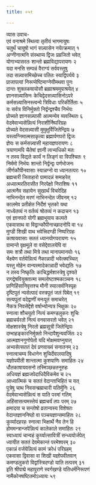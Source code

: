 ```yaml
---
title: ०५९

---
```

व्यास उवाच-  
एवं वनाश्रमे स्थित्वा तृतीयं भागमायुषः  
चतुर्थं चायुषो भागं सन्न्यासेन नयेत्क्रमात् १  
अग्नीनात्मनि संस्थाप्य द्विजः प्रव्रजितो भवेत्  
योगाभ्यासरतः शान्तो ब्रह्मविद्यापरायणः २  
यदा मनसि सम्पन्नं वैराग्यं सर्ववस्तुषु  
तदा सन्न्यासमिच्छेच्च पतितः स्याद्विपर्यये ३  
प्राजापत्यां निरूप्येष्टिमाग्नेयीमथवा पुनः  
दान्तः शुक्लकषायोसौ ब्रह्माश्रममुपाश्रयेत् ४  
ज्ञानसन्न्यासिनः केचिद्वेदसन्न्यासिनोऽपरे  
कर्मसन्न्यासिनस्त्वन्ये त्रिविधाः परिकीर्तिताः ५  
यः सर्वत्र विनिर्मुक्तो निर्द्वन्द्वश्चैव निर्भयः  
प्रोच्यते ज्ञानसन्न्यासी आत्मन्येव व्यवस्थितः ६  
वेदमेवाभ्यसेन्नित्यं निराशीर्निष्परिग्रहः  
प्रोच्यते वेदसन्न्यासी मुमुक्षुर्विजितेन्द्रियः ७  
यस्त्वग्निमात्मसाकृत्वा ब्रह्मार्पणपरो द्विजः  
ज्ञेयः स कर्मसन्न्यासी महायज्ञपरायणः ८  
त्रयाणामपि चैतेषां ज्ञानी त्वभ्यधिको मतः  
न तस्य विद्यते कार्यं न लिङ्गं वा विपश्चितः ९  
निर्ममो निर्भयः शान्तो निर्द्वन्द्वः पर्णभोजनः  
जीर्णकौपीनवासाः स्यान्नग्नो वा ध्यानतत्परः १०  
ब्रह्मचारी जिताहारो ग्रामादन्नं समाहरेत्  
अध्यात्मरतिरासीत निरपेक्षो निराशिषः ११  
आत्मनैव सहायेन सुखार्थं विचरेदिह  
नाभिनन्देत मरणं नाभिनन्देत जीवनम् १२  
कालमेव प्रतीक्षेत निर्देशं भृतको यथा  
नाध्येतव्यं न वर्तव्यं श्रोतव्यं न कदाचन १३  
एवं ज्ञानपरो योगी ब्रह्मभूयाय कल्पते  
एकवासाथ वा विद्वान्कौपीनाच्छादनोपि वा १४  
मुण्डी शिखी वाथ भवेत्त्रिदण्डी निष्परिग्रहः  
काषायवासाः सततं ध्यानयोगपरायणः १५  
ग्रामान्ते वृक्षमूले वा वसेद्देवालयेपि वा  
समः शत्रौ तथा मित्रे तथा मानापमानयोः १६  
भैक्ष्येण वर्तयेन्नित्यं नैकान्नादी भवेत्क्वच्चित्  
यस्तु मोहेन वान्यस्मादेकान्नादी भवेद्यतिः १७  
न तस्य निष्कृतिः काचिद्धर्मशास्त्रेषु दृश्यते  
रागद्वेषवियुक्तात्मा समलोष्टाश्मकाञ्चनः १८  
प्राणिहिंसानिवृत्तश्च मौनी स्यात्सर्वनिस्पृहः  
दृष्टिपूतं न्यसेत्पादं वस्त्रपूतं जलं पिबेत् १९  
सत्यपूतां वदेद्वाणीं मनःपूतं समाचरेत्  
नैकत्र निवसेद्देशे वर्षाभ्योन्यत्र भिक्षुकः २०  
स्नात्वा शौचयुतो नित्यं कमण्डलुकरः शुचिः  
ब्रह्मचर्यरतो नित्यं वनवासरतो भवेत् २१  
मोक्षशास्त्रेषु निरतो ब्रह्मसूत्री जितेन्द्रियः  
दम्भाहङ्कारनिर्मुक्तो निन्दापैशुन्यवर्जितः २२  
आत्मज्ञानगुणोपेतो यदि मोक्षमवाप्नुयात्  
अभ्यसेत्सततं देवं प्रणवाख्यं सनातनम् २३  
स्नात्वाचम्य विधानेन शुचिर्देवालयादिषु  
यज्ञोपवीती शान्तात्मा कुशपाणिः समाहितः २४  
धौतकाषायवसनो तस्मिञ्छन्नतनूरुहः  
अधियज्ञं ब्रह्मजपेदाधिदैविकमेव च २५  
आध्यात्मिकं च सततं वेदान्ताभिहितं च यत्  
पुत्रेषु चाथ निवसन्ब्रह्मचारी यतिर्मुनिः २६  
वेदमेवाभ्यसेन्नित्यं स याति परमां गतिम्  
अहिंसासत्यमस्तेयं ब्रह्मचर्यं तपः परम् २७  
क्षमादया च सन्तोषो व्रतान्यस्य विशेषतः  
वेदान्तज्ञाननिष्ठो वा पञ्चयज्ञान्समाहितः २८  
कुर्य्यादहरहः स्नात्वा भिक्षार्थे नैव तेन हि  
होममन्त्रान्जपेन्नित्यं कालेकाले समाहितः २९  
स्वाध्यायं चान्वहं कुर्य्यात्सावित्रीं सन्ध्ययोर्जपेत्  
ध्यायीत सततं देवमेकान्तं परमेश्वरम् ३०  
एकान्नं वर्जयेन्नित्यं कामं क्रोधं परिग्रहम्  
एकवासा द्विवासा वा शिखी यज्ञोपवीतवान्  
कमण्डलुकरो विद्वांस्त्रिदण्डो याति तत्परम् ३१  
इति श्रीपाद्मे महापुराणे स्वर्गखण्डे यतिधर्मनिरूपणं  
नामैकोनषष्टितमोऽध्यायः ५९
